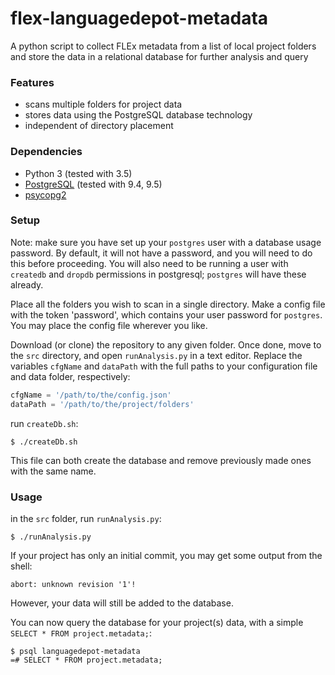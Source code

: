 # flex-languagedepot-metadata

A python script to collect FLEx metadata from a list of local project folders and store the data in a relational database for further analysis and query

### Features

* scans multiple folders for project data
* stores data using the PostgreSQL database technology
* independent of directory placement

### Dependencies

* Python 3 (tested with 3.5)
* [PostgreSQL](https://www.postgresql.org/) (tested with 9.4, 9.5)
* [psycopg2](http://initd.org/psycopg/)

### Setup

Note: make sure you have set up your `postgres` user with a database usage password. By default, it will not have a password, and you will need to do this before proceeding. You will also need to be running a user with `createdb` and `dropdb` permissions in postgresql; `postgres` will have these already.

Place all the folders you wish to scan in a single directory. Make a config file with the token 'password', which contains your user password for `postgres`. You may place the config file wherever you like.

Download (or clone) the repository to any given folder. Once done, move to the `src` directory, and open `runAnalysis.py` in a text editor. Replace the variables `cfgName` and `dataPath` with the full paths to your configuration file and data folder, respectively:
```python
cfgName = '/path/to/the/config.json'
dataPath = '/path/to/the/project/folders'
```
run `createDb.sh`:
```
$ ./createDb.sh
```
This file can both create the database and remove previously made ones with the same name.

### Usage

in the `src` folder, run `runAnalysis.py`:
```
$ ./runAnalysis.py
```
If your project has only an initial commit, you may get some output from the shell:
```
abort: unknown revision '1'!
```
However, your data will still be added to the database.

You can now query the database for your project(s) data, with a simple `SELECT * FROM project.metadata;`:
```
$ psql languagedepot-metadata
=# SELECT * FROM project.metadata;
```
